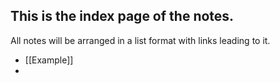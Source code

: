 ## This is the index page of the notes. 
All notes will be arranged in a list format with links leading to it.

- [[Example]]
- 